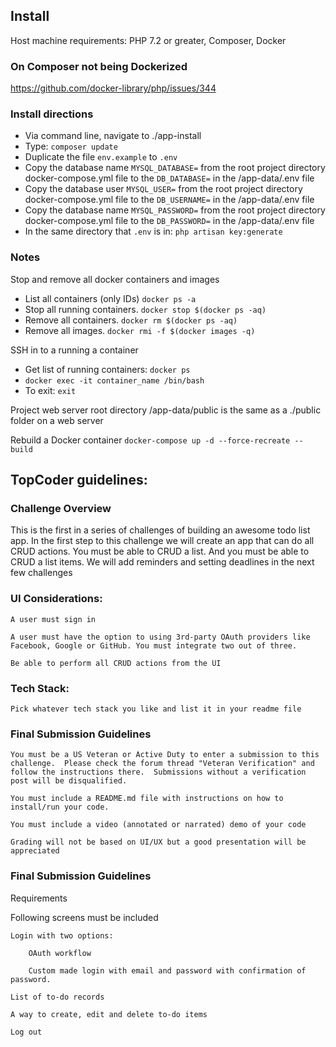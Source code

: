 
## Install

Host machine requirements:
PHP 7.2 or greater, Composer, Docker

### On Composer not being Dockerized
https://github.com/docker-library/php/issues/344

### Install directions
- Via command line, navigate to ./app-install
- Type: ```composer update```
- Duplicate the file ```env.example``` to ```.env```
- Copy the database name ```MYSQL_DATABASE=``` from the root project directory docker-compose.yml file to the ```DB_DATABASE=``` in the /app-data/.env file 
- Copy the database user ```MYSQL_USER=``` from the root project directory docker-compose.yml file to the ```DB_USERNAME=``` in the /app-data/.env file 
- Copy the database name ```MYSQL_PASSWORD=``` from the root project directory docker-compose.yml file to the ```DB_PASSWORD=``` in the /app-data/.env file 
- In the same directory that ```.env``` is in: ```php artisan key:generate```

### Notes

Stop and remove all docker containers and images

- List all containers (only IDs) ```docker ps -a```
- Stop all running containers. ```docker stop $(docker ps -aq)```
- Remove all containers. ```docker rm $(docker ps -aq)```
- Remove all images. ```docker rmi -f $(docker images -q)```

SSH in to a running a container
- Get list of running containers: ```docker ps```
- ```docker exec -it container_name /bin/bash```
- To exit: ```exit```

Project web server root directory
/app-data/public is the same as a ./public folder on a web server

Rebuild a Docker container
```docker-compose up -d --force-recreate --build```

## TopCoder guidelines:

### Challenge Overview

This is the first in a series of challenges of building an awesome todo list app. In the first step to this challenge we will create an app that can do all CRUD actions. You must be able to CRUD a list. And you must be able to CRUD a list items. We will add reminders and setting deadlines in the next few challenges

### UI Considerations:

    A user must sign in

    A user must have the option to using 3rd-party OAuth providers like Facebook, Google or GitHub. You must integrate two out of three.

    Be able to perform all CRUD actions from the UI

### Tech Stack:

    Pick whatever tech stack you like and list it in your readme file

### Final Submission Guidelines

    You must be a US Veteran or Active Duty to enter a submission to this challenge.  Please check the forum thread "Veteran Verification" and follow the instructions there.  Submissions without a verification post will be disqualified.

    You must include a README.md file with instructions on how to install/run your code.

    You must include a video (annotated or narrated) demo of your code

    Grading will not be based on UI/UX but a good presentation will be appreciated

### Final Submission Guidelines

Requirements

Following screens must be included

    Login with two options:

        OAuth workflow

        Custom made login with email and password with confirmation of password.

    List of to-do records

    A way to create, edit and delete to-do items

    Log out
